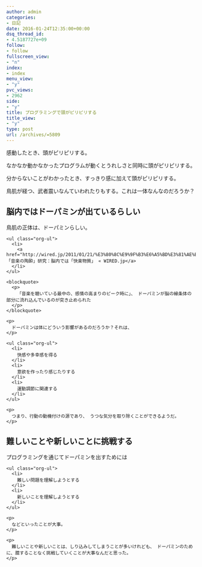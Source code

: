 ```yaml
---
author: admin
categories:
- 日記
date: 2016-01-24T12:35:00+00:00
dsq_thread_id:
- 4.5187727e+09
follow:
- follow
fullscreen_view:
- "n"
index:
- index
menu_view:
- "y"
pvc_views:
- 2962
side:
- "y"
title: プログラミングで頭がピリピリする
title_view:
- "y"
type: post
url: /archives/=5809
---
```


感動したとき、頭がピリピリする。 

なかなか動かなかったプログラムが動くとうれしさと同時に頭がピリピリする。 

分からないことがわかったとき、すっきり感に加えて頭がピリピリする。 

鳥肌が経つ、武者震いなんていわれたりもする。これは一体なんなのだろうか？ 

<div id="outline-container-orgheadline1" class="outline-2">
  <h2 id="orgheadline1">
    脳内ではドーパミンが出ているらしい
  </h2>
  
  <div class="outline-text-2" id="text-orgheadline1">
    <p>
      鳥肌の正体は、ドーパミンらしい。
    </p>
    
    <ul class="org-ul">
      <li>
        <a href="http://wired.jp/2011/01/21/%E3%80%8C%E9%9F%B3%E6%A5%BD%E3%81%AE%E9%99%B6%E9%85%94%E3%80%8D%E7%A0%94%E7%A9%B6%EF%BC%9A%E8%84%B3%E5%86%85%E3%81%A7%E3%81%AF%E3%80%8C%E5%BF%AB%E6%A5%BD%E7%89%A9%E8%B3%AA%E3%80%8D/">「音楽の陶酔」研究：脳内では「快楽物質」 « WIRED.jp</a>
      </li>
    </ul>
    
    <blockquote>
      <p>
        「音楽を聴いている最中の、感情の高まりのピーク時に」、 ドーパミンが脳の線条体の部分に流れ込んでいるのが突き止められた
      </p>
    </blockquote>
    
    <p>
      ドーパミンは体にどういう影響があるのだろうか？それは、
    </p>
    
    <ul class="org-ul">
      <li>
        快感や多幸感を得る
      </li>
      <li>
        意欲を作ったり感じたりする
      </li>
      <li>
        運動調節に関連する
      </li>
    </ul>
    
    <p>
      つまり、行動の動機付けの源であり、 うつな気分を取り除くことができるようだ。
    </p>
  </div>
</div>

<div id="outline-container-orgheadline2" class="outline-2">
  <h2 id="orgheadline2">
    難しいことや新しいことに挑戦する
  </h2>
  
  <div class="outline-text-2" id="text-orgheadline2">
    <p>
      プログラミングを通じてドーパミンを出すためには
    </p>
    
    <ul class="org-ul">
      <li>
        難しい問題を理解しようとする
      </li>
      <li>
        新しいことを理解しようとする
      </li>
    </ul>
    
    <p>
      などといったことが大事。
    </p>
    
    <p>
      難しいことや新しいことは、しり込みしてしまうことが多いけれども、 ドーパミンのために、臆することなく挑戦していくことが大事なんだと思った。
    </p>
  </div>
</div>
